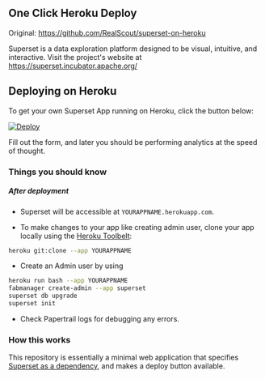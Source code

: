 ## One Click Heroku Deploy
Original: https://github.com/RealScout/superset-on-heroku

Superset is a data exploration platform designed to be visual, intuitive, and interactive. Visit the project's website at <https://superset.incubator.apache.org/>

## Deploying on Heroku

To get your own Superset App running on Heroku, click the button below:

[![Deploy](https://www.herokucdn.com/deploy/button.svg)](https://heroku.com/deploy?template=https://github.com/zintj/superset-on-heroku)

Fill out the form, and later you should be performing analytics at the speed of thought.

### Things you should know
##### After deployment

- Superset will be accessible at `YOURAPPNAME.herokuapp.com`.

- To make changes to your app like creating admin user, clone your app locally using the [Heroku Toolbelt](https://toolbelt.heroku.com/):

```sh
heroku git:clone --app YOURAPPNAME
```
- Create an Admin user by using

```sh
heroku run bash --app YOURAPPNAME
fabmanager create-admin --app superset
superset db upgrade
superset init
```

- Check Papertrail logs for debugging any errors.

### How this works

This repository is essentially a minimal web application that specifies [Superset as a dependency](https://superset.incubator.apache.org/installation.html), and makes a deploy button available.
